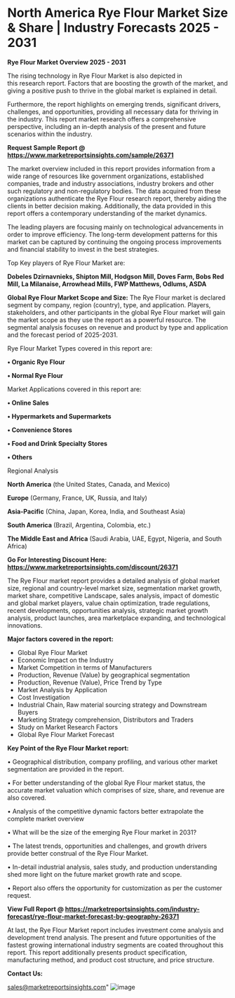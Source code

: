  # North America Rye Flour Market Size & Share | Industry Forecasts 2025 - 2031

<Strong> Rye Flour Market Overview 2025 - 2031</strong>

The rising technology in Rye Flour Market is also depicted in this research report. Factors that are boosting the growth of the market, and giving a positive push to thrive in the global market is explained in detail.

Furthermore, the report highlights on emerging trends, significant drivers, challenges, and opportunities, providing all necessary data for thriving in the industry. This report market research offers a comprehensive perspective, including an in-depth analysis of the present and future scenarios within the industry.

<strong>Request Sample Report @ <a href=https://www.marketreportsinsights.com/sample/26371>https://www.marketreportsinsights.com/sample/26371</a></strong>

The market overview included in this report provides information from a wide range of resources like government organizations, established companies, trade and industry associations, industry brokers and other such regulatory and non-regulatory bodies. The data acquired from these organizations authenticate the Rye Flour research report, thereby aiding the clients in better decision making. Additionally, the data provided in this report offers a contemporary understanding of the market dynamics.

The leading players are focusing mainly on technological advancements in order to improve efficiency. The long-term development patterns for this market can be captured by continuing the ongoing process improvements and financial stability to invest in the best strategies.

Top Key players of Rye Flour Market are:

<strong>Dobeles Dzirnavnieks, Shipton Mill, Hodgson Mill, Doves Farm, Bobs Red Mill, La Milanaise, Arrowhead Mills, FWP Matthews, Odlums, ASDA</strong>

<strong><b>Global Rye Flour Market Scope and Size:</b></strong>
The Rye Flour market is declared segment by company, region (country), type, and application. Players, stakeholders, and other participants in the global Rye Flour market will gain the market scope as they use the report as a powerful resource. The segmental analysis focuses on revenue and product by type and application and the forecast period of 2025-2031.

Rye Flour Market Types covered in this report are:

<strong>• Organic Rye Flour

• Normal Rye Flour</strong>

Market Applications covered in this report are:

<strong>• Online Sales

• Hypermarkets and Supermarkets

• Convenience Stores

• Food and Drink Specialty Stores

• Others</strong> 

Regional Analysis

<strong>North America</strong> (the United States, Canada, and Mexico)

<strong>Europe</strong> (Germany, France, UK, Russia, and Italy)

<strong>Asia-Pacific</strong> (China, Japan, Korea, India, and Southeast Asia)

<strong>South America</strong> (Brazil, Argentina, Colombia, etc.)

<strong>The Middle East and Africa</strong> (Saudi Arabia, UAE, Egypt, Nigeria, and South Africa)

<strong>Go For Interesting Discount Here: <a href=https://www.marketreportsinsights.com/discount/26371>https://www.marketreportsinsights.com/discount/26371</a></strong>

The Rye Flour market report provides a detailed analysis of global market size, regional and country-level market size, segmentation market growth, market share, competitive Landscape, sales analysis, impact of domestic and global market players, value chain optimization, trade regulations, recent developments, opportunities analysis, strategic market growth analysis, product launches, area marketplace expanding, and technological innovations.

<strong><b>Major factors covered in the report:</b></strong>
<ul>
  <li>Global Rye Flour Market </li>
  <li>Economic Impact on the Industry</li>
  <li>Market Competition in terms of Manufacturers</li>
  <li>Production, Revenue (Value) by geographical segmentation</li>
  <li>Production, Revenue (Value), Price Trend by Type</li>
  <li>Market Analysis by Application</li>
  <li>Cost Investigation</li>
  <li>Industrial Chain, Raw material sourcing strategy and Downstream Buyers</li>
  <li>Marketing Strategy comprehension, Distributors and Traders</li>
  <li>Study on Market Research Factors</li>
  <li>Global Rye Flour Market Forecast</li>
</ul>

<strong><b>Key Point of the Rye Flour Market report:</b></strong>

• Geographical distribution, company profiling, and various other market segmentation are provided in the report.

• For better understanding of the global Rye Flour market status, the accurate market valuation which comprises of size, share, and revenue are also covered.

• Analysis of the competitive dynamic factors better extrapolate the complete market overview

• What will be the size of the emerging Rye Flour market in 2031?

• The latest trends, opportunities and challenges, and growth drivers provide better construal of the Rye Flour Market.

• In-detail industrial analysis, sales study, and production understanding shed more light on the future market growth rate and scope.

• Report also offers the opportunity for customization as per the customer request.

<strong><b>View Full Report @ <a href=https://marketreportsinsights.com/industry-forecast/rye-flour-market-forecast-by-geography-26371>https://marketreportsinsights.com/industry-forecast/rye-flour-market-forecast-by-geography-26371</a></b></strong>


At last, the Rye Flour Market report includes investment come analysis and development trend analysis. The present and future opportunities of the fastest growing international industry segments are coated throughout this report. This report additionally presents product specification, manufacturing method, and product cost structure, and price structure.

<strong>Contact Us:</strong>

sales@marketreportsinsights.com"
![image](https://github.com/user-attachments/assets/d0cd841d-19bd-4ffb-85d4-5778004bf6e5)
